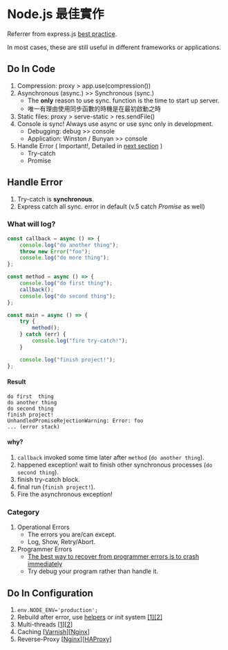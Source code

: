 # Node.js 最佳實作

Referrer from express.js [best practice](https://expressjs.com/en/advanced/best-practice-performance.html).

In most cases, these are still useful in different frameworks or applications.

## Do In Code

1.  Compression: proxy > app.use(compression())
2.  Asynchronous (async.) >> Synchronous (sync.)
    -   The **only** reason to use sync. function is the time to start up server.
    -   唯一有理由使用同步函數的時機是在最初啟動之時
3.  Static files: proxy > serve-static > res.sendFile()
4.  Console is sync! Always use async or use sync only in development.
    -   Debugging: debug >> console
    -   Application: Winston / Bunyan >> console
5.  Handle Error ( Important!, Detailed in [next section](#handle-error) )
    -   Try-catch
    -   Promise

## Handle Error

1. Try-catch is **synchronous**.
2. Express catch all sync. error in default (v.5 catch _Promise_ as well)

### What will log?

```js
const callback = async () => {
    console.log("do another thing");
    throw new Error("foo");
    console.log("do more thing");
};

const method = async () => {
    console.log("do first thing");
    callback();
    console.log("do second thing");
};

const main = async () => {
    try {
        method();
    } catch (err) {
        console.log("fire try-catch!");
    }

    console.log("finish project!");
};
```

#### Result

```
do first  thing
do another thing
do second thing
finish project!
UnhandledPromiseRejectionWarning: Error: foo
... (error stack)
```

#### why?

1. `callback` invoked some time later after `method` (`do another thing`).
2. happened exception! wait to finish other synchronous processes (`do second thing`).
3. finish try-catch block.
4. final run (`finish project!`).
5. Fire the asynchronous exception!

### Category

1.  Operational Errors
    -   The errors you are/can except.
    -   Log, Show, Retry/Abort.
2.  Programmer Errors
    -   [The best way to recover from programmer errors is to crash immediately](https://www.joyent.com/node-js/production/design/errors#fnref:1)
    -   Try debug your program rather than handle it.

## Do In Configuration

1. `env.NODE_ENV='production';`
2. Rebuild after error, use [helpers](http://strong-pm.io/compare/) or _init_ system [[1]](https://wiki.debian.org/systemd)[[2]](http://upstart.ubuntu.com/)
3. Multi-threads [[1](https://nodejs.org/docs/latest/api/cluster.html)][[2](https://docs.strongloop.com/display/SLC/Clustering)]
4. Caching [[Varnish](https://www.varnish-cache.org/)][[Nginx](https://serversforhackers.com/nginx-caching/)]
5. Reverse-Proxy [[Nginx](https://serversforhackers.com/nginx-caching/)][[HAProxy](http://www.haproxy.org/)]
